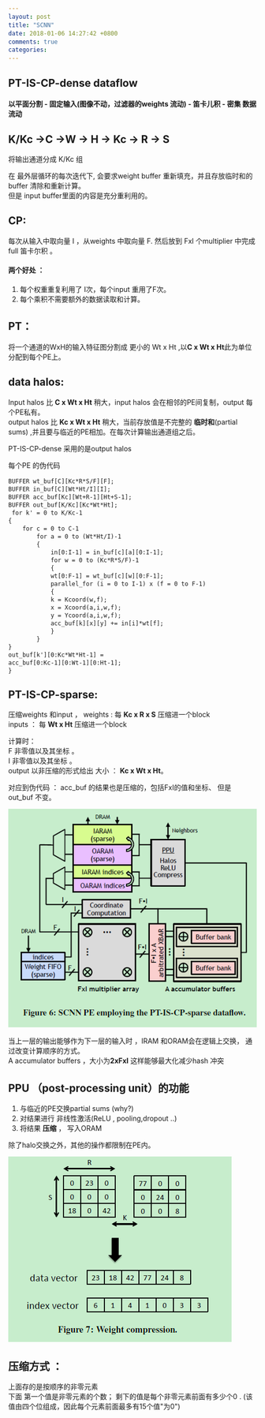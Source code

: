 ```yaml
---
layout: post
title: "SCNN"
date: 2018-01-06 14:27:42 +0800
comments: true
categories: 
---
```


## PT-IS-CP-dense dataflow
#### 以平面分割 - 固定输入(图像不动，过滤器的weights 流动) - 笛卡儿积 - 密集  数据流动

<!--more-->

## K/Kc →C →W → H → Kc → R → S

将输出通道分成 K/Kc 组

在 最外层循环的每次迭代下, 会要求weight buffer 重新填充，并且存放临时和的buffer 清除和重新计算。  
但是 input buffer里面的内容是充分重利用的。  

## CP:
每次从输入中取向量 I ，从weights 中取向量 F. 
然后放到 FxI 个multiplier 中完成full 笛卡尔积 。  
#### 两个好处 ：
1. 每个权重重复利用了 I次，每个input 重用了F次。
1. 每个乘积不需要额外的数据读取和计算。

## PT：
将一个通道的WxH的输入特征图分割成 更小的 Wt x Ht ,以**C x Wt x Ht**此为单位分配到每个PE上。 

## data halos:
Input halos 比 **C x Wt x Ht** 稍大，input halos 会在相邻的PE间复制，output 每个PE私有。  
output halos 比 **Kc x Wt x Ht** 稍大，当前存放值是不完整的 **临时和**(partial sums) ,并且要与临近的PE相加。在每次计算输出通道组之后。  

PT-IS-CP-dense 采用的是output halos 


每个PE 的伪代码
```
BUFFER wt_buf[C][Kc*R*S/F][F];
BUFFER in_buf[C][Wt*Ht/I][I];
BUFFER acc_buf[Kc][Wt+R-1][Ht+S-1];
BUFFER out_buf[K/Kc][Kc*Wt*Ht];
 for k' = 0 to K/Kc-1
{
    for c = 0 to C-1
        for a = 0 to (Wt*Ht/I)-1
        {
            in[0:I-1] = in_buf[c][a][0:I-1];
            for w = 0 to (Kc*R*S/F)-1
            {
            wt[0:F-1] = wt_buf[c][w][0:F-1];
            parallel_for (i = 0 to I-1) x (f = 0 to F-1)
            {
            k = Kcoord(w,f);
            x = Xcoord(a,i,w,f);
            y = Ycoord(a,i,w,f);
            acc_buf[k][x][y] += in[i]*wt[f];
            }
        }
}
out_buf[k'][0:Kc*Wt*Ht-1] =
acc_buf[0:Kc-1][0:Wt-1][0:Ht-1];
}

```

## PT-IS-CP-sparse:

压缩weights 和input ，
weights : 每 **Kc x R x S** 压缩进一个block  
inputs ： 每 **Wt x Ht** 压缩进一个block   

计算时：   
F 非零值以及其坐标 。  
I 非零值以及其坐标 。  
output 以非压缩的形式给出 大小 ： **Kc x Wt x Ht**。 

对应到伪代码 ：  acc_buf 的结果也是压缩的，包括FxI的值和坐标、 但是 out_buf 不变。  


![PE](../images/PE.png)  


当上一层的输出能够作为下一层的输入时 ，IRAM 和ORAM会在逻辑上交换， 通过改变计算顺序的方式。  
A accumulator buffers ，大小为**2xFxI** 这样能够最大化减少hash 冲突 

## PPU （post-processing unit）的功能
1. 与临近的PE交换partial sums (why?)
1. 对结果进行 非线性激活(ReLU , pooling,dropout ..)
1. 将结果 **压缩** ， 写入ORAM   
  
除了halo交换之外，其他的操作都限制在PE内。  


![Compression](../images/compress.png)

## 压缩方式 ：
上面存的是按顺序的非零元素  
下面  第一个值是非零元素的个数；
剩下的值是每个非零元素前面有多少个0 .
(该值由四个位组成，因此每个元素前面最多有15个值"为0")  

